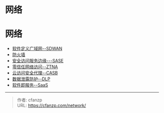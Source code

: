# 网络


# 网络
- [软件定义广域网--SDWAN](/sdwan)
- [防火墙](/firewall)
- [安全访问服务边缘---SASE](/sase)
- [零信任网络访问--ZTNA](/ztna)
- [云访问安全代理--CASB](/casb)
- [数据泄露防护--DLP](/dlp)
- [软件即服务--SaaS](/saas)


---

> 作者: cfanzp  
> URL: https://cfanzp.com/network/  

